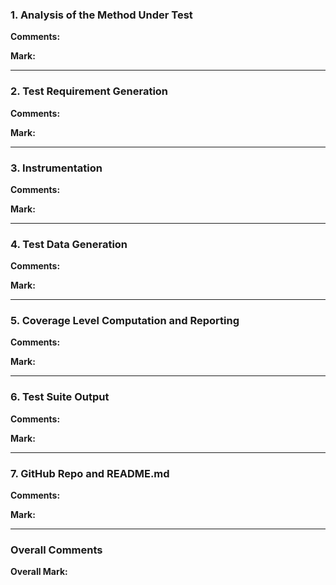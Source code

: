 ### 1. Analysis of the Method Under Test

__Comments:__ 

__Mark:__ 

---

### 2. Test Requirement Generation

__Comments:__ 

__Mark:__ 

---

### 3. Instrumentation

__Comments:__ 

__Mark:__ 

---

### 4. Test Data Generation

__Comments:__ 

__Mark:__ 

---

### 5. Coverage Level Computation and Reporting

__Comments:__ 

__Mark:__ 

---

### 6. Test Suite Output

__Comments:__ 

__Mark:__ 

---

### 7. GitHub Repo and README.md

__Comments:__ 

__Mark:__ 

---

### Overall Comments

__Overall Mark:__
